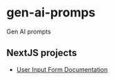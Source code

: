 # gen-ai-promps

Gen AI prompts

## NextJS projects

- [User Input Form Documentation](/nextjs/user-input-form/README.md#optimized-prompt-using-claude-35-sonnet)